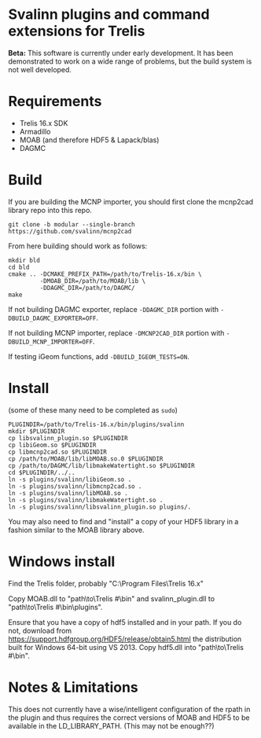 Svalinn plugins and command extensions for Trelis
===================================================

**Beta:** This software is currently under early development.  It has been
demonstrated to work on a wide range of problems, but the build system is not
well developed.

Requirements
============

- Trelis 16.x SDK
- Armadillo
- MOAB (and therefore HDF5 & Lapack/blas)
- DAGMC

Build
======

If you are building the MCNP importer, you should first clone the mcnp2cad library repo into this repo.
```
git clone -b modular --single-branch https://github.com/svalinn/mcnp2cad
```

From here building should work as follows:
```
mkdir bld
cd bld
cmake .. -DCMAKE_PREFIX_PATH=/path/to/Trelis-16.x/bin \
         -DMOAB_DIR=/path/to/MOAB/lib \
         -DDAGMC_DIR=/path/to/DAGMC/
make
```

If not building DAGMC exporter, replace `-DDAGMC_DIR` portion with `-DBUILD_DAGMC_EXPORTER=OFF`.

If not building MCNP importer, replace `-DMCNP2CAD_DIR` portion with `-DBUILD_MCNP_IMPORTER=OFF`.

If testing iGeom functions, add `-DBUILD_IGEOM_TESTS=ON`.

Install
=======

(some of these many need to be completed as `sudo`)
```
PLUGINDIR=/path/to/Trelis-16.x/bin/plugins/svalinn
mkdir $PLUGINDIR
cp libsvalinn_plugin.so $PLUGINDIR
cp libiGeom.so $PLUGINDIR
cp libmcnp2cad.so $PLUGINDIR
cp /path/to/MOAB/lib/libMOAB.so.0 $PLUGINDIR
cp /path/to/DAGMC/lib/libmakeWatertight.so $PLUGINDIR
cd $PLUGINDIR/../..
ln -s plugins/svalinn/libiGeom.so .
ln -s plugins/svalinn/libmcnp2cad.so .
ln -s plugins/svalinn/libMOAB.so .
ln -s plugins/svalinn/libmakeWatertight.so .
ln -s plugins/svalinn/libsvalinn_plugin.so plugins/.
```

You may also need to find and "install" a copy of your HDF5 library in a
fashion similar to the MOAB library above.

# Windows install
Find the Trelis folder, probably "C:\Program Files\Trelis 16.x\"

Copy MOAB.dll to "path\to\Trelis #\bin\" and svalinn_plugin.dll to "path\to\Trelis #\bin\plugins\".

Ensure that you have a copy of hdf5 installed and in your path.  If you do not, download from https://support.hdfgroup.org/HDF5/release/obtain5.html the distribution built for Windows 64-bit using VS 2013. Copy hdf5.dll into "path\to\Trelis #\bin\". 


Notes & Limitations
====================

This does not currently have a wise/intelligent configuration of the rpath in the plugin and thus requires the correct versions of MOAB and HDF5 to be available in the LD_LIBRARY_PATH.  (This may not be enough??)

